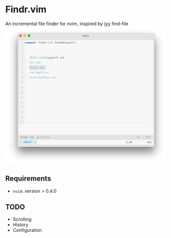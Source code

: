 # Findr.vim
An incremental file finder for nvim, inspired by [ivy](https://github.com/abo-abo/swiper) find-file
![Screenshot](screenshots/screenshot.png)

## Requirements
* `nvim`: version > 0.4.0

## TODO
* Scrolling
* History
* Configuration
